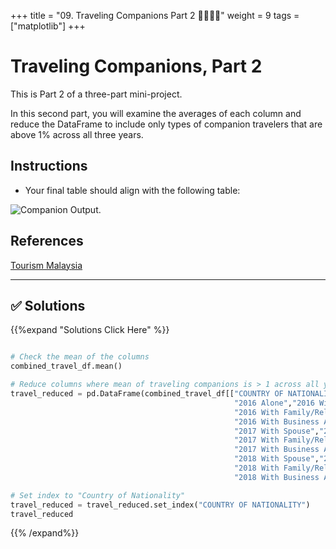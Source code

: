 +++
title = "09. Traveling Companions  Part 2  👩‍🎓👨‍🎓"
weight = 9
tags = ["matplotlib"] 
+++


# Traveling Companions, Part 2

This is Part 2 of a three-part mini-project.

In this second part, you will examine the averages of each column and reduce the DataFrame to include only types of companion travelers that are above 1% across all three years.

## Instructions

* Your final table should align with the following table:

![Companion Output.](../images/09-TravelingCompanion2_Output.png)


## References

[Tourism Malaysia](https://www.data.gov.my/data/en_US/dataset/travelling-companion)


- - -




## ✅ Solutions
{{%expand "Solutions Click Here" %}}
```python

# Check the mean of the columns
combined_travel_df.mean()

# Reduce columns where mean of traveling companions is > 1 across all years
travel_reduced = pd.DataFrame(combined_travel_df[["COUNTRY OF NATIONALITY",
                                                  "2016 Alone","2016 With Spouse","2016 With Children",
                                                  "2016 With Family/Relatives","2016 With Friends",
                                                  "2016 With Business Associate","2017 Alone",
                                                  "2017 With Spouse","2017 With Children",
                                                  "2017 With Family/Relatives","2017 With Friends",
                                                  "2017 With Business Associate","2018 Alone",
                                                  "2018 With Spouse","2018 With Children",
                                                  "2018 With Family/Relatives","2018 With Friends",
                                                  "2018 With Business Associate"]])

# Set index to "Country of Nationality"
travel_reduced = travel_reduced.set_index("COUNTRY OF NATIONALITY")
travel_reduced
```
{{% /expand%}}